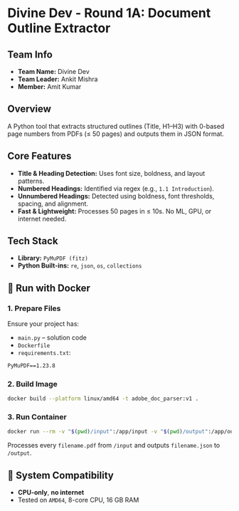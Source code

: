 # Divine Dev - Round 1A: Document Outline Extractor

## Team Info

- **Team Name:** Divine Dev
- **Team Leader:** Ankit Mishra
- **Member:** Amit Kumar

## Overview

A Python tool that extracts structured outlines (Title, H1–H3) with 0-based page numbers from PDFs (≤ 50 pages) and outputs them in JSON format.

## Core Features

- **Title & Heading Detection:** Uses font size, boldness, and layout patterns.
- **Numbered Headings:** Identified via regex (e.g., `1.1 Introduction`).
- **Unnumbered Headings:** Detected using boldness, font thresholds, spacing, and alignment.
- **Fast & Lightweight:** Processes 50 pages in ≤ 10s. No ML, GPU, or internet needed.

## Tech Stack

- **Library:** `PyMuPDF (fitz)`
- **Python Built-ins:** `re`, `json`, `os`, `collections`

## 🐳 Run with Docker

### 1. Prepare Files

Ensure your project has:

- `main.py` – solution code
- `Dockerfile`
- `requirements.txt`:

```txt
PyMuPDF==1.23.8
```

### 2. Build Image

```bash
docker build --platform linux/amd64 -t adobe_doc_parser:v1 .
```

### 3. Run Container

```bash
docker run --rm -v "$(pwd)/input":/app/input -v "$(pwd)/output":/app/output --network none adobe_doc_parser:v1
```

Processes every `filename.pdf` from `/input` and outputs `filename.json` to `/output`.

## 🧪 System Compatibility

- **CPU-only**, **no internet**
- Tested on `AMD64`, 8-core CPU, 16 GB RAM
